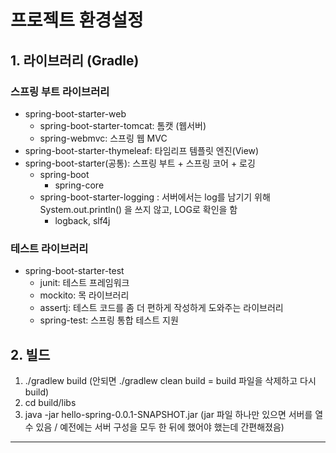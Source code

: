 # 프로젝트 환경설정
## 1. 라이브러리 (Gradle)
### 스프링 부트 라이브러리
- spring-boot-starter-web
    - spring-boot-starter-tomcat: 톰캣 (웹서버)
    - spring-webmvc: 스프링 웹 MVC
- spring-boot-starter-thymeleaf: 타임리프 템플릿 엔진(View)
- spring-boot-starter(공통): 스프링 부트 + 스프링 코어 + 로깅
    - spring-boot
        - spring-core
    - spring-boot-starter-logging : 서버에서는 log를 남기기 위해 System.out.println() 을 쓰지 않고, LOG로 확인을 함
        - logback, slf4j

### 테스트 라이브러리
- spring-boot-starter-test
    - junit: 테스트 프레임워크
    - mockito: 목 라이브러리
    - assertj: 테스트 코드를 좀 더 편하게 작성하게 도와주는 라이브러리
    - spring-test: 스프링 통합 테스트 지원

## 2. 빌드
1. ./gradlew build (안되면 ./gradlew clean build = build 파일을 삭제하고 다시 build)
2. cd build/libs
3. java -jar hello-spring-0.0.1-SNAPSHOT.jar (jar 파일 하나만 있으면 서버를 열 수 있음 / 예전에는 서버 구성을 모두 한 뒤에 했어야 했는데 간편해졌음)

--- 

